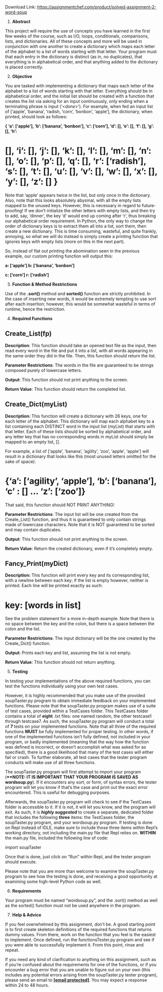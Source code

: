Download Link: https://assignmentchef.com/product/solved-assignment-2-word-soup
<br>
<ol>

 <li><strong>Abstract</strong></li>

</ol>




This project will require the use of concepts you have learned in the first few weeks of the course, such as I/O, loops, conditionals, comparisons, lists, and dictionaries. All of these concepts and more will be used in conjunction with one another to create a dictionary which maps each letter of the alphabet to a list of words starting with that letter. Your program must that each entry in the dictionary is distinct (as in, no duplicates), that everything is in alphabetical order, and that anything added to the dictionary is placed correctly.







<ol start="2">

 <li><strong>Objective</strong></li>

</ol>




You are tasked with implementing a dictionary that maps each letter of the alphabet to a list of words starting with that letter. Everything should be in alphabetical order, and the initial list should be created with a function that creates the list via asking for an input continuously, only ending when a terminating phrase is input (‘&lt;_done_&gt;’). For example, when fed an input list of [‘apple’, ‘banana’, ‘radish, ‘corn’, ‘bonbon’, ‘apple’], the dictionary, when printed, should look as follows:




<strong>{ ‘a’: [‘apple’], ‘b’: [‘banana’, ‘bonbon’], ‘c’: [‘corn’], ‘d’: [], ‘e’: [], ‘f’: [], ‘g’: [], ‘h’: </strong>

<h1>[], ‘i’: [], ‘j’: [], ‘k’: [], ‘l’: [], ‘m’: [], ‘n’: [], ‘o’: [], ‘p’: [], ‘q’: [], ‘r’: [‘radish’], ‘s’: [], ‘t’: [], ‘u’: [], ‘v’: [], ‘w’: [], ‘x’: [], ‘y’: [], ‘z’: [] }</h1>

<strong> </strong>

Note that ‘apple’ appears twice in the list, but only once in the dictionary. Also, note that this looks absolutely abysmal, with all the empty lists mapped to the unused keys. However, this is necessary in regard to future-proofing! If we don’t initialize the other letters with empty lists, and then try to add, say, ‘dinner’, the key ‘d’ would end up coming after ‘r’, thus breaking our alphabetical order requirement. In Python, the only way to change the order of dictionary keys is to extract them all into a list, sort them, then create a new dictionary. This is time consuming, wasteful, and quite frankly, annoying, so what we will do instead is simply create a printing function that ignores keys with empty lists (more on this in the next part).

So, instead of flat out printing the abomination seen in the previous example, our custom printing function will output this:




<strong>a: [‘apple’] b: [‘banana’, ‘bonbon’]</strong>

<strong>c: [‘corn’] r: [‘radish’]</strong>







<ol start="3">

 <li><strong>Function &amp; Method Restrictions</strong></li>

</ol>




Use of the <strong>.sort()</strong> method and <strong>sorted()</strong> function are strictly prohibited. In the case of inserting new words, it would be extremely tempting to use sort after each insertion; however, this would be somewhat wasteful in terms of runtime, hence the restriction.







<ol start="4">

 <li><strong>Required Functions</strong></li>

</ol>







<h2>Create_List(fp)</h2>




<strong>Description</strong>: This function should take an opened text file as the input, then read every word in the file and put it into a list, with all words appearing in the same order they did in the file. Then, this function should return the list.




<strong>Parameter Restrictions</strong>: The words in the file are guaranteed to be strings composed purely of lowercase letters.




<strong>Output</strong>: This function should not print anything to the screen.




<strong>Return Value</strong>: This function should return the completed list.







<h2>Create_Dict(myList)</h2>

<em> </em>

<strong>Description: </strong>This function will create a dictionary with 26 keys, one for each letter of the alphabet. This dictionary will map each alphabet key to a list containing each DISTINCT word in the input list (myList) that starts with that letter. Each of these lists should be sorted by alphabetical order, and any letter key that has no corresponding words in myList should simply be mapped to an empty list, [].




For example, a list of [‘apple’, ‘banana’, ‘agility’, ‘zoo’, ‘apple’, ‘apple’] will result in a dictionary that looks like this (most unused letters omitted for the sake of space):




<h1>{‘a’: [‘agility’, ‘apple’], ‘b’: [‘banana’], ‘c’ : [] … ‘z’: [‘zoo’]}</h1>

<strong> </strong>

That said, this function should NOT PRINT ANYTHING!




<strong>Parameter Restrictions</strong>: The input list will be one created from the Create_List() function, and thus it is guaranteed to only contain strings made of lowercase characters. Note that it is NOT guaranteed to be sorted and may contain duplicates.




<strong>Output</strong>: This function should not print anything to the screen.




<strong>Return Value</strong>: Return the created dictionary, even if it’s completely empty.







<h2>Fancy_Print(myDict)</h2>




<strong>Description: </strong>This function will print every key and its corresponding list, with a newline between each key; if the list is empty however, neither is printed. Each line will be printed exactly as such:




<h1>key: [words in list]</h1>

<strong> </strong>

See the problem statement for a more in-depth example. Note that there is no space between the key and the colon, but there is a space between the colon and the list.







<strong>Parameter Restrictions</strong>: The input dictionary will be the one created by the Create_Dict() function.




<strong>Output</strong>: Prints each key and list, assuming the list is not empty.




<strong>Return Value</strong>: This function should not return anything.

<ol start="5">

 <li><strong> Testing </strong></li>

</ol>

<strong> </strong>

In testing your implementations of the above required functions, you can test the functions individually using your own test cases.




However, it is highly recommended that you make use of the provided soupTaster.py program to obtain immediate feedback on your implemented functions. Please note that the soupTaster.py program makes use of a suite of test cases, provided within a TestCases folder. This TestCases folder contains a total of <strong>eight</strong> .txt files: one named random, the other testcase1 through testcase7. As such, the soupTaster.py program will conduct a total of <strong>7 </strong>tests on your implemented functions. Note that all three of the required functions <strong>MUST</strong> be fully implemented for proper testing. In other words, if one of the implemented functions isn’t fully defined, not included in your program, or badly implemented (meaning that the way how the function was defined is incorrect, or doesn’t accomplish what was asked for as specified), there is a good likelihood that many of the test cases will either fail or crash. To further elaborate, all test cases that the tester program conducts will make use of all three functions.




The soupTaster.py program will first attempt to import your program (<strong>**NOTE: IT IS IMPORTANT THAT YOUR PROGRAM IS SAVED AS wordsoup.py</strong>). If it encounters any sort, or form, of syntax errors, the tester program will let you know if that’s the case and print out the exact error encountered. This is useful for debugging purposes.




Afterwards, the soupTaster.py program will check to see if the TestCases folder is accessible to it. If it is not, it will let you know, and the program will exit. As such, it is <strong><em>highly suggested</em></strong> to create a separate, dedicated folder that includes the following <strong>three</strong> items: the TestCases folder, the soupTaster.py program, and your wordsoup.py program. If testing is done on Repl instead of IDLE, make sure to include those three items within Repl’s working directory, not including the main.py file that Repl relies on. <strong>WITHIN</strong> the main.py file, included the following line of code:




import soupTaster




Once that is done, just click on “Run” within Repl, and the tester program should execute.




Please note that you are more than welcome to examine the soupTaster.py program to see how the testing is done, and receiving a good opportunity at examining some high-level Python code as well.







<ol start="6">

 <li><strong>Requirements </strong></li>

</ol>

<strong> </strong>

Your program must be named “wordsoup.py”, and the .sort() method as well as the sorted() function must not be used anywhere in the program.

<strong> </strong>

<strong> </strong>

<ol start="7">

 <li><strong>Help &amp; Advice </strong></li>

</ol>

<strong> </strong>

If you feel overwhelmed by this assignment, don’t be. A good starting point is to first create skeleton definitions of the required functions that returns dummy values. From there, work on the function that you feel is the easiest to implement. Once defined, run the functionsTester.py program and see if you were able to successfully implement it. From this point, rinse and repeat.




If you need any kind of clarification to anything on this assignment, such as if you’re confused about the requirements for one of the functions, or if you encounter a bug error that you are unable to figure out on your own (this includes any potential errors arising from the soupTaster.py tester program), please send an email to <strong><u><a href="/cdn-cgi/l/email-protection" class="__cf_email__" data-cfemail="25464d5655574a42534a49654248444c490b464a48">[email protected]</a></u></strong>. You may expect a response within 24 to 48 hours.